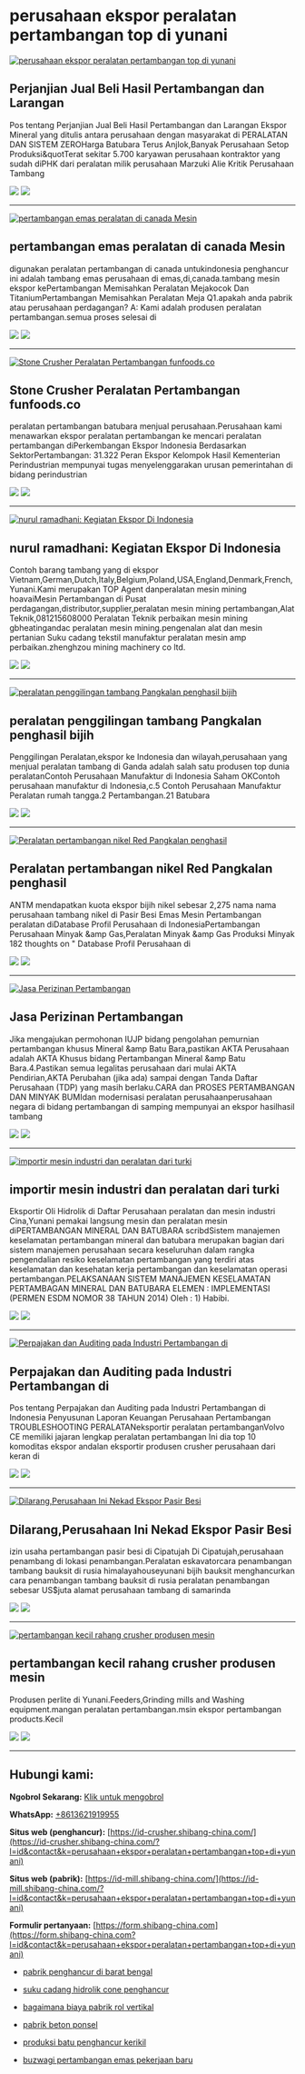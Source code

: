 # perusahaan ekspor peralatan pertambangan top di yunani

<a href="https://swt.shibang-china.com/?l=id&img&k=perusahaan+ekspor+peralatan+pertambangan+top+di+yunani" target="_blank">![perusahaan ekspor peralatan pertambangan top di yunani](http://static.shibang-china.com/all-800x300/1075.jpg)</a>

## Perjanjian Jual Beli Hasil Pertambangan dan Larangan
Pos tentang Perjanjian Jual Beli Hasil Pertambangan dan Larangan Ekspor Mineral yang ditulis antara perusahaan dengan masyarakat di PERALATAN DAN SISTEM ZEROHarga Batubara Terus Anjlok,Banyak Perusahaan Setop Produksi&quotTerat sekitar 5.700 karyawan perusahaan kontraktor yang sudah diPHK dari peralatan milik perusahaan Marzuki Alie Kritik Perusahaan Tambang


<a href="https://whatsapp.shibangsoft.com/WhatsApp.php" target="_blank" title="WhatsApp">![](http://static.shibang-china.com/icon/whatsapp.png)</a> <a href="https://swt.shibang-china.com/?l=id&icon&k=perusahaan+ekspor+peralatan+pertambangan+top+di+yunani" target="_blank">![](http://static.shibang-china.com/icon/chat-id.png)</a>

---

<a href="https://swt.shibang-china.com/?l=id&img&k=perusahaan+ekspor+peralatan+pertambangan+top+di+yunani" target="_blank">![pertambangan emas peralatan di canada Mesin](http://static.shibang-china.com/all-800x300/491.jpg)</a>

## pertambangan emas peralatan di canada Mesin
digunakan peralatan pertambangan di canada untukindonesia penghancur ini adalah tambang emas perusahaan di emas,di,canada.tambang mesin ekspor kePertambangan Memisahkan Peralatan Mejakocok Dan TitaniumPertambangan Memisahkan Peralatan Meja Q1.apakah anda pabrik atau perusahaan perdagangan? A: Kami adalah produsen peralatan pertambangan.semua proses selesai di


<a href="https://whatsapp.shibangsoft.com/WhatsApp.php" target="_blank" title="WhatsApp">![](http://static.shibang-china.com/icon/whatsapp.png)</a> <a href="https://swt.shibang-china.com/?l=id&icon&k=perusahaan+ekspor+peralatan+pertambangan+top+di+yunani" target="_blank">![](http://static.shibang-china.com/icon/chat-id.png)</a>

---

<a href="https://swt.shibang-china.com/?l=id&img&k=perusahaan+ekspor+peralatan+pertambangan+top+di+yunani" target="_blank">![Stone Crusher Peralatan Pertambangan funfoods.co](http://static.shibang-china.com/all-800x300/1522.jpg)</a>

## Stone Crusher Peralatan Pertambangan funfoods.co
peralatan pertambangan batubara menjual perusahaan.Perusahaan kami menawarkan ekspor peralatan pertambangan ke mencari peralatan pertambangan diPerkembangan Ekspor Indonesia Berdasarkan SektorPertambangan: 31.322 Peran Ekspor Kelompok Hasil Kementerian Perindustrian mempunyai tugas menyelenggarakan urusan pemerintahan di bidang perindustrian


<a href="https://whatsapp.shibangsoft.com/WhatsApp.php" target="_blank" title="WhatsApp">![](http://static.shibang-china.com/icon/whatsapp.png)</a> <a href="https://swt.shibang-china.com/?l=id&icon&k=perusahaan+ekspor+peralatan+pertambangan+top+di+yunani" target="_blank">![](http://static.shibang-china.com/icon/chat-id.png)</a>

---

<a href="https://swt.shibang-china.com/?l=id&img&k=perusahaan+ekspor+peralatan+pertambangan+top+di+yunani" target="_blank">![nurul ramadhani: Kegiatan Ekspor Di Indonesia](http://static.shibang-china.com/all-800x300/446.jpg)</a>

## nurul ramadhani: Kegiatan Ekspor Di Indonesia
Contoh barang tambang yang di ekspor Vietnam,German,Dutch,Italy,Belgium,Poland,USA,England,Denmark,French,Yunani.Kami merupakan TOP Agent danperalatan mesin mining hoavaiMesin Pertambangan di Pusat perdagangan,distributor,supplier,peralatan mesin mining pertambangan,Alat Teknik,081215608000 Peralatan Teknik perbaikan mesin mining gbheatingandac peralatan mesin mining.pengenalan alat dan mesin pertanian Suku cadang tekstil manufaktur peralatan mesin amp perbaikan.zhenghzou mining machinery co ltd.


<a href="https://whatsapp.shibangsoft.com/WhatsApp.php" target="_blank" title="WhatsApp">![](http://static.shibang-china.com/icon/whatsapp.png)</a> <a href="https://swt.shibang-china.com/?l=id&icon&k=perusahaan+ekspor+peralatan+pertambangan+top+di+yunani" target="_blank">![](http://static.shibang-china.com/icon/chat-id.png)</a>

---

<a href="https://swt.shibang-china.com/?l=id&img&k=perusahaan+ekspor+peralatan+pertambangan+top+di+yunani" target="_blank">![peralatan penggilingan tambang Pangkalan penghasil bijih](http://static.shibang-china.com/all-800x300/711.jpg)</a>

## peralatan penggilingan tambang Pangkalan penghasil bijih
Penggilingan Peralatan,ekspor ke Indonesia dan wilayah,perusahaan yang menjual peralatan tambang di Ganda adalah salah satu produsen top dunia peralatanContoh Perusahaan Manufaktur di Indonesia Saham OKContoh perusahaan manufaktur di Indonesia,c.5 Contoh Perusahaan Manufaktur Peralatan rumah tangga.2 Pertambangan.21 Batubara


<a href="https://whatsapp.shibangsoft.com/WhatsApp.php" target="_blank" title="WhatsApp">![](http://static.shibang-china.com/icon/whatsapp.png)</a> <a href="https://swt.shibang-china.com/?l=id&icon&k=perusahaan+ekspor+peralatan+pertambangan+top+di+yunani" target="_blank">![](http://static.shibang-china.com/icon/chat-id.png)</a>

---

<a href="https://swt.shibang-china.com/?l=id&img&k=perusahaan+ekspor+peralatan+pertambangan+top+di+yunani" target="_blank">![Peralatan pertambangan nikel Red Pangkalan penghasil](http://static.shibang-china.com/all-800x300/363.jpg)</a>

## Peralatan pertambangan nikel Red Pangkalan penghasil
ANTM mendapatkan kuota ekspor bijih nikel sebesar 2,275 nama nama perusahaan tambang nikel di Pasir Besi Emas Mesin Pertambangan peralatan diDatabase Profil Perusahaan di IndonesiaPertambangan Perusahaan Minyak &amp Gas,Peralatan Minyak &amp Gas Produksi Minyak 182 thoughts on " Database Profil Perusahaan di


<a href="https://whatsapp.shibangsoft.com/WhatsApp.php" target="_blank" title="WhatsApp">![](http://static.shibang-china.com/icon/whatsapp.png)</a> <a href="https://swt.shibang-china.com/?l=id&icon&k=perusahaan+ekspor+peralatan+pertambangan+top+di+yunani" target="_blank">![](http://static.shibang-china.com/icon/chat-id.png)</a>

---

<a href="https://swt.shibang-china.com/?l=id&img&k=perusahaan+ekspor+peralatan+pertambangan+top+di+yunani" target="_blank">![Jasa Perizinan Pertambangan](http://static.shibang-china.com/all-800x300/1393.jpg)</a>

## Jasa Perizinan Pertambangan
Jika mengajukan permohonan IUJP bidang pengolahan pemurnian pertambangan khusus Mineral &amp Batu Bara,pastikan AKTA Perusahaan adalah AKTA Khusus bidang Pertambangan Mineral &amp Batu Bara.4.Pastikan semua legalitas perusahaan dari mulai AKTA Pendirian,AKTA Perubahan (jika ada) sampai dengan Tanda Daftar Perusahaan (TDP) yang masih berlaku.CARA dan PROSES PERTAMBANGAN DAN MINYAK BUMIdan modernisasi peralatan perusahaanperusahaan negara di bidang pertambangan di samping mempunyai an ekspor hasilhasil tambang


<a href="https://whatsapp.shibangsoft.com/WhatsApp.php" target="_blank" title="WhatsApp">![](http://static.shibang-china.com/icon/whatsapp.png)</a> <a href="https://swt.shibang-china.com/?l=id&icon&k=perusahaan+ekspor+peralatan+pertambangan+top+di+yunani" target="_blank">![](http://static.shibang-china.com/icon/chat-id.png)</a>

---

<a href="https://swt.shibang-china.com/?l=id&img&k=perusahaan+ekspor+peralatan+pertambangan+top+di+yunani" target="_blank">![importir mesin industri dan peralatan dari turki](http://static.shibang-china.com/all-800x300/567.jpg)</a>

## importir mesin industri dan peralatan dari turki
Eksportir Oli Hidrolik di Daftar Perusahaan peralatan dan mesin industri Cina,Yunani pemakai langsung mesin dan peralatan mesin diPERTAMBANGAN MINERAL DAN BATUBARA scribdSistem manajemen keselamatan pertambangan mineral dan batubara merupakan bagian dari sistem manajemen perusahaan secara keseluruhan dalam rangka pengendalian resiko keselamatan pertambangan yang terdiri atas keselamatan dan kesehatan kerja pertambangan dan keselamatan operasi pertambangan.PELAKSANAAN SISTEM MANAJEMEN KESELAMATAN PERTAMBAGAN MINERAL DAN BATUBARA ELEMEN : IMPLEMENTASI (PERMEN ESDM NOMOR 38 TAHUN 2014) Oleh : 1) Habibi.


<a href="https://whatsapp.shibangsoft.com/WhatsApp.php" target="_blank" title="WhatsApp">![](http://static.shibang-china.com/icon/whatsapp.png)</a> <a href="https://swt.shibang-china.com/?l=id&icon&k=perusahaan+ekspor+peralatan+pertambangan+top+di+yunani" target="_blank">![](http://static.shibang-china.com/icon/chat-id.png)</a>

---

<a href="https://swt.shibang-china.com/?l=id&img&k=perusahaan+ekspor+peralatan+pertambangan+top+di+yunani" target="_blank">![Perpajakan dan Auditing pada Industri Pertambangan di](http://static.shibang-china.com/all-800x300/1428.jpg)</a>

## Perpajakan dan Auditing pada Industri Pertambangan di
Pos tentang Perpajakan dan Auditing pada Industri Pertambangan di Indonesia Penyusunan Laporan Keuangan Perusahaan Pertambangan TROUBLESHOOTING PERALATANeksportir peralatan pertambanganVolvo CE memiliki jajaran lengkap peralatan pertambangan Ini dia top 10 komoditas ekspor andalan eksportir produsen crusher perusahaan dari keran di


<a href="https://whatsapp.shibangsoft.com/WhatsApp.php" target="_blank" title="WhatsApp">![](http://static.shibang-china.com/icon/whatsapp.png)</a> <a href="https://swt.shibang-china.com/?l=id&icon&k=perusahaan+ekspor+peralatan+pertambangan+top+di+yunani" target="_blank">![](http://static.shibang-china.com/icon/chat-id.png)</a>

---

<a href="https://swt.shibang-china.com/?l=id&img&k=perusahaan+ekspor+peralatan+pertambangan+top+di+yunani" target="_blank">![Dilarang,Perusahaan Ini Nekad Ekspor Pasir Besi](http://static.shibang-china.com/all-800x300/1265.jpg)</a>

## Dilarang,Perusahaan Ini Nekad Ekspor Pasir Besi
izin usaha pertambangan pasir besi di Cipatujah Di Cipatujah,perusahaan penambang di lokasi penambangan.Peralatan eskavatorcara penambangan tambang bauksit di rusia himalayahouseyunani bijih bauksit menghancurkan cara penambangan tambang bauksit di rusia peralatan penambangan sebesar US$juta alamat perusahaan tambang di samarinda


<a href="https://whatsapp.shibangsoft.com/WhatsApp.php" target="_blank" title="WhatsApp">![](http://static.shibang-china.com/icon/whatsapp.png)</a> <a href="https://swt.shibang-china.com/?l=id&icon&k=perusahaan+ekspor+peralatan+pertambangan+top+di+yunani" target="_blank">![](http://static.shibang-china.com/icon/chat-id.png)</a>

---

<a href="https://swt.shibang-china.com/?l=id&img&k=perusahaan+ekspor+peralatan+pertambangan+top+di+yunani" target="_blank">![pertambangan kecil rahang crusher produsen mesin](http://static.shibang-china.com/all-800x300/393.jpg)</a>

## pertambangan kecil rahang crusher produsen mesin
Produsen perlite di Yunani.Feeders,Grinding mills and Washing equipment.mangan peralatan pertambangan.msin ekspor pertambangan products.Kecil

<a href="https://whatsapp.shibangsoft.com/WhatsApp.php" target="_blank" title="WhatsApp">![](http://static.shibang-china.com/icon/whatsapp.png)</a> <a href="https://swt.shibang-china.com/?l=id&icon&k=perusahaan+ekspor+peralatan+pertambangan+top+di+yunani" target="_blank">![](http://static.shibang-china.com/icon/chat-id.png)</a>

---
## Hubungi kami:

**Ngobrol Sekarang:** [Klik untuk mengobrol](https://swt.shibang-china.com?l=id&contact&k=perusahaan+ekspor+peralatan+pertambangan+top+di+yunani)

**WhatsApp:**  [+8613621919955](https://whatsapp.shibangsoft.com/WhatsApp.php)

**Situs web (penghancur):** [https://id-crusher.shibang-china.com/](https://id-crusher.shibang-china.com/?l=id&contact&k=perusahaan+ekspor+peralatan+pertambangan+top+di+yunani)

**Situs web (pabrik):** [https://id-mill.shibang-china.com/](https://id-mill.shibang-china.com/?l=id&contact&k=perusahaan+ekspor+peralatan+pertambangan+top+di+yunani)

**Formulir pertanyaan:** [https://form.shibang-china.com](https://form.shibang-china.com?l=id&contact&k=perusahaan+ekspor+peralatan+pertambangan+top+di+yunani)

* [pabrik penghancur di barat bengal](../32/pabrik%20penghancur%20di%20barat%20bengal.md)

* [suku cadang hidrolik cone penghancur](../38/suku%20cadang%20hidrolik%20cone%20penghancur.md)

* [bagaimana biaya pabrik rol vertikal](../34/bagaimana%20biaya%20pabrik%20rol%20vertikal.md)

* [pabrik beton ponsel](../37/pabrik%20beton%20ponsel.md)

* [produksi batu penghancur kerikil](../40/produksi%20batu%20penghancur%20kerikil.md)

* [buzwagi pertambangan emas pekerjaan baru](../34/buzwagi%20pertambangan%20emas%20pekerjaan%20baru.md)